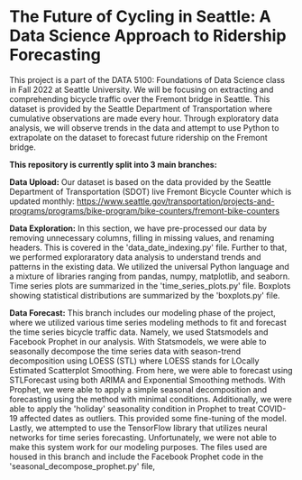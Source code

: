 #  The Future of Cycling in Seattle: A Data Science Approach to Ridership Forecasting

This project is a part of the DATA 5100: Foundations of Data Science class in Fall 2022 at Seattle University. 
We will be focusing on extracting and comprehending bicycle traffic over the Fremont bridge in Seattle. This dataset is provided 
by the Seattle Department of Transportation where cumulative observations are made every hour.
Through exploratory data analysis, we will observe trends in the data and attempt to use Python to extrapolate on the dataset to forecast future ridership on the Fremont bridge.

**This repository is currently split into 3 main branches:**

**Data Upload:**
Our dataset is based on the data provided by the Seattle Department of Transportation (SDOT) live Fremont Bicycle Counter which is updated monthly:
https://www.seattle.gov/transportation/projects-and-programs/programs/bike-program/bike-counters/fremont-bike-counters

**Data Exploration:**
In this section, we have pre-processed our data by removing unnecessary columns, filling in missing values, and renaming headers. This is covered in the 'data_date_indexing.py' file. Further to that, we performed exploraratory data analysis to understand trends and patterns in the existing data. We utilized the universal Python language and a mixture of libraries ranging from pandas, numpy, matplotlib, and seaborn. Time series plots are summarized in the 'time_series_plots.py' file. Boxplots showing statistical distributions are summarized by the 'boxplots.py' file. 

**Data Forecast:**
This branch includes our modeling phase of the project, where we utilized various time series modeling methods to fit and forecast the time series bicycle traffic data. Namely, we used Statsmodels and Facebook Prophet in our analysis. With Statsmodels, we were able to seasonally decompose the time series data with season-trend decomposition using LOESS (STL) where LOESS stands for LOcally Estimated Scatterplot Smoothing. From here, we were able to forecast using STLForecast using both ARIMA and Exponential Smoothing methods. With Prophet, we were able to apply a simple seasonal decomposition and forecasting using the method with minimal conditions. Additionally, we were able to apply the 'holiday' seasonality condition in Prophet to treat COVID-19 affected dates as outliers. This provided some fine-tuning of the model. Lastly, we attempted to use the TensorFlow library that utilizes neural networks for time series forecasting. Unfortunately, we were not able to make this system work for our modeling purposes. The files used are housed in this branch and include the Facebook Prophet code in the 'seasonal_decompose_prophet.py' file, 

